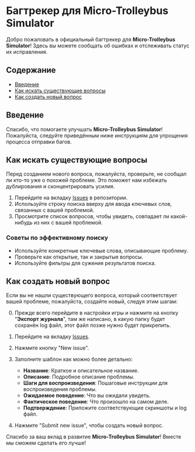 # Багтрекер для Micro-Trolleybus Simulator

Добро пожаловать в официальный багтрекер для **Micro-Trolleybus Simulator**! Здесь вы можете сообщать об ошибках и отслеживать статус их исправления.

## Содержание

- [Введение](#введение)
- [Как искать существующие вопросы](#как-искать-существующие-вопросы)
- [Как создать новый вопрос](#как-создать-новый-вопрос)

## Введение

Спасибо, что помогаете улучшать **Micro-Trolleybus Simulator**! Пожалуйста, следуйте приведённым ниже инструкциям для упрощения процесса отправки багов.

## Как искать существующие вопросы

Перед созданием нового вопроса, пожалуйста, проверьте, не сообщал ли кто-то уже о похожей проблеме. Это поможет нам избежать дублирования и сконцентрировать усилия.

1. Перейдите на вкладку [Issues](https://github.com/KostyanSigaev/Micro-Trolleybus_Simulator_bugtracker/issues) в репозитории.
2. Используйте строку поиска вверху для ввода ключевых слов, связанных с вашей проблемой.
3. Просмотрите список вопросов, чтобы увидеть, совпадает ли какой-нибудь из них с вашей проблемой.

### Советы по эффективному поиску

- Используйте конкретные ключевые слова, описывающие проблему.
- Проверьте как открытые, так и закрытые вопросы.
- Используйте фильтры для сужения результатов поиска.

## Как создать новый вопрос

Если вы не нашли существующего вопроса, который соответствует вашей проблеме, пожалуйста, создайте новый, следуя этим шагам:

0. Прежде всего перейдите в настройки игры и нажмите на кнопку "**Экспорт журнала**", там же написано, в какую папку будет сохранён log файл, этот файл позже нужно будет прикрепить.
1. Перейдите на вкладку [Issues](https://github.com/KostyanSigaev/Micro-Trolleybus_Simulator_bugtracker/issues).
2. Нажмите кнопку "New issue".
3. Заполните шаблон как можно более детально:
   - **Название**: Краткое и описательное название.
   - **Описание**: Подробное описание проблемы.
   - **Шаги для воспроизведения**: Пошаговые инструкции для воспроизведения проблемы.
   - **Ожидаемое поведение**: Что вы ожидали увидеть.
   - **Фактическое поведение**: Что произошло на самом деле.
   - **Подтверждение**: Приложите соответствующие скриншоты и log файл.

4. Нажмите "Submit new issue", чтобы создать новый вопрос.

Спасибо за ваш вклад в развитие **Micro-Trolleybus Simulator**! Вместе мы сможем сделать его лучше!
